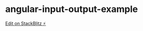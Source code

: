 # angular-input-output-example

[Edit on StackBlitz ⚡️](https://stackblitz.com/edit/angular-ivy-9qwqxm)
